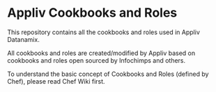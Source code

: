Appliv Cookbooks and Roles
==========================
This repository contains all the cookbooks and roles used in Appliv Datanamix.

All cookbooks and roles are created/modified by Appliv based on cookbooks and roles open sourced by Infochimps and others.

To understand the basic concept of Cookbooks and Roles (defined by Chef), please read Chef Wiki first.